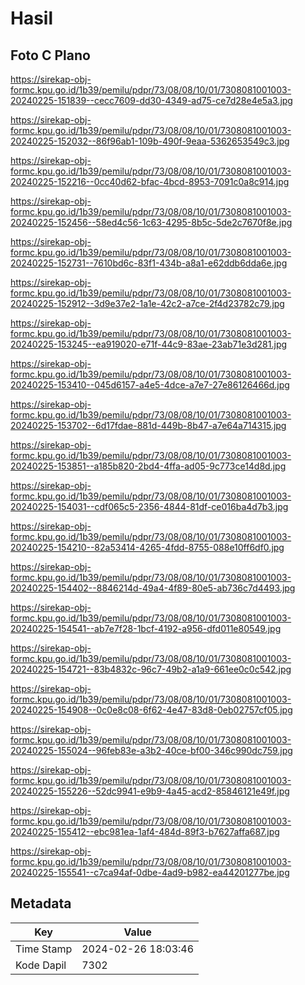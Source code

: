 # Hasil

## Foto C Plano

https://sirekap-obj-formc.kpu.go.id/1b39/pemilu/pdpr/73/08/08/10/01/7308081001003-20240225-151839--cecc7609-dd30-4349-ad75-ce7d28e4e5a3.jpg

https://sirekap-obj-formc.kpu.go.id/1b39/pemilu/pdpr/73/08/08/10/01/7308081001003-20240225-152032--86f96ab1-109b-490f-9eaa-5362653549c3.jpg

https://sirekap-obj-formc.kpu.go.id/1b39/pemilu/pdpr/73/08/08/10/01/7308081001003-20240225-152216--0cc40d62-bfac-4bcd-8953-7091c0a8c914.jpg

https://sirekap-obj-formc.kpu.go.id/1b39/pemilu/pdpr/73/08/08/10/01/7308081001003-20240225-152456--58ed4c56-1c63-4295-8b5c-5de2c7670f8e.jpg

https://sirekap-obj-formc.kpu.go.id/1b39/pemilu/pdpr/73/08/08/10/01/7308081001003-20240225-152731--7610bd6c-83f1-434b-a8a1-e62ddb6dda6e.jpg

https://sirekap-obj-formc.kpu.go.id/1b39/pemilu/pdpr/73/08/08/10/01/7308081001003-20240225-152912--3d9e37e2-1a1e-42c2-a7ce-2f4d23782c79.jpg

https://sirekap-obj-formc.kpu.go.id/1b39/pemilu/pdpr/73/08/08/10/01/7308081001003-20240225-153245--ea919020-e71f-44c9-83ae-23ab71e3d281.jpg

https://sirekap-obj-formc.kpu.go.id/1b39/pemilu/pdpr/73/08/08/10/01/7308081001003-20240225-153410--045d6157-a4e5-4dce-a7e7-27e86126466d.jpg

https://sirekap-obj-formc.kpu.go.id/1b39/pemilu/pdpr/73/08/08/10/01/7308081001003-20240225-153702--6d17fdae-881d-449b-8b47-a7e64a714315.jpg

https://sirekap-obj-formc.kpu.go.id/1b39/pemilu/pdpr/73/08/08/10/01/7308081001003-20240225-153851--a185b820-2bd4-4ffa-ad05-9c773ce14d8d.jpg

https://sirekap-obj-formc.kpu.go.id/1b39/pemilu/pdpr/73/08/08/10/01/7308081001003-20240225-154031--cdf065c5-2356-4844-81df-ce016ba4d7b3.jpg

https://sirekap-obj-formc.kpu.go.id/1b39/pemilu/pdpr/73/08/08/10/01/7308081001003-20240225-154210--82a53414-4265-4fdd-8755-088e10ff6df0.jpg

https://sirekap-obj-formc.kpu.go.id/1b39/pemilu/pdpr/73/08/08/10/01/7308081001003-20240225-154402--8846214d-49a4-4f89-80e5-ab736c7d4493.jpg

https://sirekap-obj-formc.kpu.go.id/1b39/pemilu/pdpr/73/08/08/10/01/7308081001003-20240225-154541--ab7e7f28-1bcf-4192-a956-dfd011e80549.jpg

https://sirekap-obj-formc.kpu.go.id/1b39/pemilu/pdpr/73/08/08/10/01/7308081001003-20240225-154721--83b4832c-96c7-49b2-a1a9-661ee0c0c542.jpg

https://sirekap-obj-formc.kpu.go.id/1b39/pemilu/pdpr/73/08/08/10/01/7308081001003-20240225-154908--0c0e8c08-6f62-4e47-83d8-0eb02757cf05.jpg

https://sirekap-obj-formc.kpu.go.id/1b39/pemilu/pdpr/73/08/08/10/01/7308081001003-20240225-155024--96feb83e-a3b2-40ce-bf00-346c990dc759.jpg

https://sirekap-obj-formc.kpu.go.id/1b39/pemilu/pdpr/73/08/08/10/01/7308081001003-20240225-155226--52dc9941-e9b9-4a45-acd2-85846121e49f.jpg

https://sirekap-obj-formc.kpu.go.id/1b39/pemilu/pdpr/73/08/08/10/01/7308081001003-20240225-155412--ebc981ea-1af4-484d-89f3-b7627affa687.jpg

https://sirekap-obj-formc.kpu.go.id/1b39/pemilu/pdpr/73/08/08/10/01/7308081001003-20240225-155541--c7ca94af-0dbe-4ad9-b982-ea44201277be.jpg


## Metadata

| Key        | Value               |
| ---------- | ------------------- |
| Time Stamp | 2024-02-26 18:03:46 |
| Kode Dapil | 7302                |



